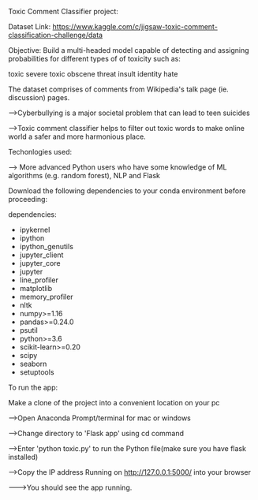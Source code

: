 Toxic Comment Classifier project:

Dataset Link:
https://www.kaggle.com/c/jigsaw-toxic-comment-classification-challenge/data

Objective:
Build a multi-headed model capable of detecting and assigning probabilities for different types of of toxicity such as:

toxic
severe toxic
obscene
threat
insult
identity hate

The dataset comprises of comments from Wikipedia's talk page (ie. discussion) pages.


-->Cyberbullying is a major societal problem that can lead to teen suicides

-->Toxic comment classifier helps to filter out toxic words to make online
world a safer and more harmonious place.

Techonlogies used:

--> More advanced Python users who have some knowledge of ML
algorithms (e.g. random forest), NLP and Flask

Download the following dependencies to your conda environment before proceeding:

dependencies:
  - ipykernel
  - ipython
  - ipython_genutils
  - jupyter_client
  - jupyter_core
  - jupyter
  - line_profiler
  - matplotlib
  - memory_profiler
  - nltk
  - numpy>=1.16
  - pandas>=0.24.0
  - psutil
  - python>=3.6
  - scikit-learn>=0.20
  - scipy
  - seaborn
  - setuptools

  To run the app:

  Make a clone of the project into a convenient location on your pc


-->Open Anaconda Prompt/terminal for mac or windows

-->Change directory to 'Flask app' using cd command

-->Enter 'python toxic.py' to run the Python file(make sure you have flask installed)

-->Copy the IP address Running on http://127.0.0.1:5000/ into your browser

--->You should see the app running.

